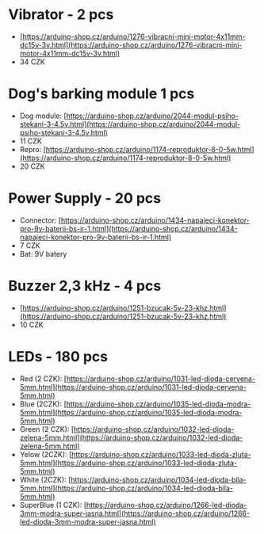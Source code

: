 # Vibrator - 2 pcs
  * [https://arduino-shop.cz/arduino/1276-vibracni-mini-motor-4x11mm-dc15v-3v.html](https://arduino-shop.cz/arduino/1276-vibracni-mini-motor-4x11mm-dc15v-3v.html)
  * 34 CZK
  
# Dog's barking module  1 pcs
  * Dog module: [https://arduino-shop.cz/arduino/2044-modul-psiho-stekani-3-4.5v.html](https://arduino-shop.cz/arduino/2044-modul-psiho-stekani-3-4.5v.html)
  * 11 CZK
  * Repro: [https://arduino-shop.cz/arduino/1174-reproduktor-8-0-5w.html](https://arduino-shop.cz/arduino/1174-reproduktor-8-0-5w.html)
  * 20 CZK
  
# Power Supply - 20 pcs
  * Connector: [https://arduino-shop.cz/arduino/1434-napajeci-konektor-pro-9v-baterii-bs-ir-1.html](https://arduino-shop.cz/arduino/1434-napajeci-konektor-pro-9v-baterii-bs-ir-1.html)
  * 7 CZK
  * Bat: 9V batery

# Buzzer 2,3 kHz - 4 pcs
  * [https://arduino-shop.cz/arduino/1251-bzucak-5v-23-khz.html](https://arduino-shop.cz/arduino/1251-bzucak-5v-23-khz.html)
  * 10 CZK
  
# LEDs - 180 pcs
  * Red (2 CZK): [https://arduino-shop.cz/arduino/1031-led-dioda-cervena-5mm.html](https://arduino-shop.cz/arduino/1031-led-dioda-cervena-5mm.html)
  * Blue (2CZK): [https://arduino-shop.cz/arduino/1035-led-dioda-modra-5mm.html](https://arduino-shop.cz/arduino/1035-led-dioda-modra-5mm.html)
  * Green (2 CZK): [https://arduino-shop.cz/arduino/1032-led-dioda-zelena-5mm.html](https://arduino-shop.cz/arduino/1032-led-dioda-zelena-5mm.html)
  * Yelow (2CZK): [https://arduino-shop.cz/arduino/1033-led-dioda-zluta-5mm.html](https://arduino-shop.cz/arduino/1033-led-dioda-zluta-5mm.html)
  * White (2CZK): [https://arduino-shop.cz/arduino/1034-led-dioda-bila-5mm.html](https://arduino-shop.cz/arduino/1034-led-dioda-bila-5mm.html)
  * SuperBlue (1 CZK): [https://arduino-shop.cz/arduino/1266-led-dioda-3mm-modra-super-jasna.html](https://arduino-shop.cz/arduino/1266-led-dioda-3mm-modra-super-jasna.html)
